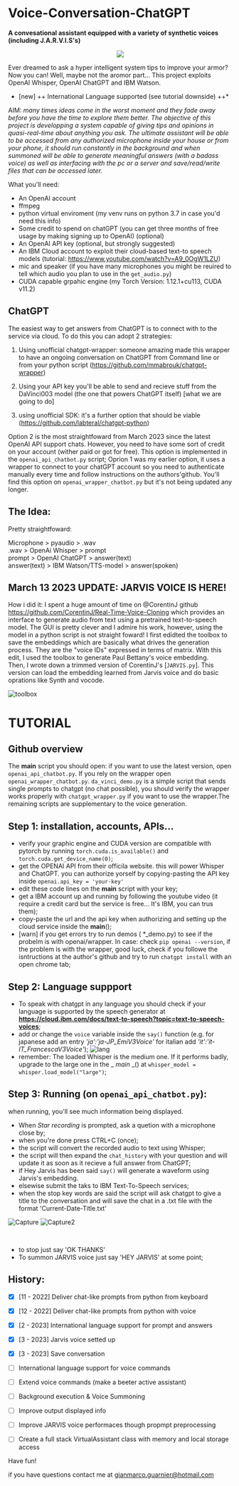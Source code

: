 # Voice-Conversation-ChatGPT
**A convesational assistant equipped with a variety of synthetic voices (including J.A.R.V.I.S's)**
<p align="center">
  <img src="https://user-images.githubusercontent.com/49094051/224847586-75810675-c4ad-4bbe-87e0-9c375b8a8aa0.PNG"/>

</p>

Ever dreamed to ask a hyper intelligent system tips to improve your armor? Now you can! Well, maybe not the aromor part... This project exploits OpenAI Whisper, OpenAI ChatGPT and IBM Watson.
* [new] ++ International Language supported (see tutorial downside) ++*

AIM: *many times ideas come in the worst moment and they fade away before you have the time to explore them better. The objective of this project is developping a system capable of giving tips and opinions in quasi-real-time about anything you ask. The ultimate assistant will be able to be accessed from any authorized microphone inside your house or from your phone, it should run constantly in the background and when summoned will be able to generate meaningful answers (with a badass voice) as well as interfacing with the pc or a server and save/read/write files that can be accessed later.*

What you'll need:

 - An OpenAI account 
 - ffmpeg
 - python virtual enviroment (my venv runs on python 3.7 in case you'd need this info)
 - Some credit to spend on chatGPT (you can get three months of free usage by making signing up to OpenAI) (optional)
 - An OpenAI API key (optional, but strongly suggested)
 - An IBM Cloud account to exploit their cloud-based text-to speech models (tutorial: https://www.youtube.com/watch?v=A9_0OgW1LZU) 
 - mic and speaker (if you have many microphones you might be reuired to tell which audio you plan to use in the `get_audio.py`) 
 - CUDA capable grpahic engine (my Torch Version: 1.12.1+cu113, CUDA v11.2)
 

## ChatGPT
The easiest way to get answers from ChatGPT is to connect with to the service via cloud. To do this you can adopt 2 strategies:
 1) Using unofficial chatgpt-wrapper: someone amazing made this wrapper to have an ongoing conversation on ChatGPT from Command line or from your python script (https://github.com/mmabrouk/chatgpt-wrapper)
 2) Using your API key you'll be able to send and recieve stuff from the DaVinci003 model (the one that powers ChatGPT itself) [what we are going to do]
 
 3) using unofficial SDK: it's a further option that should be viable (https://github.com/labteral/chatgpt-python)

Option 2 is the most straightfoward from March 2023 since the latest OpenAI API support chats. However, you need to have some sort of credit on your account (wither paid or got for free). This option is implemented in the `openai_api_chatbot.py` script;
Oprion 1 was my earlier option, it uses a wrapper to connect to your chatGPT account so you need to authenticate manually every time and follow instructions on the authors'github.
You'll find this option on `openai_wrapper_chatbot.py` but it's not being updated any longer. 

## The Idea:
Pretty straightfoward:

Microphone > pyaudio > .wav   
.wav > OpenAi Whisper > prompt  
prompt > OpenAI ChatGPT > answer(text)  
answer(text) > IBM Watson/TTS-model > answer(spoken)

## March 13 2023 UPDATE: JARVIS VOICE IS HERE!
How i did it: I spent a huge amount of time on @CorentinJ github https://github.com/CorentinJ/Real-Time-Voice-Cloning which provides an interface to generate audio from text using a pretrained text-to-speech model. The GUI is pretty clever and I admire his work, however, using the model in a python script is not straight foward! I first edidted the toolbox to save the embeddings which are basically what drives the generation process. They are the "voice IDs" expressed in terms of matrix. With this edit, I used the toolbox to generate Paul Bettany's voice embedding. <br>
Then, I wrote down a trimmed version of CorentinJ's [`JARVIS.py`]. This version can load the embedding learned from Jarvis voice and do basic oprations like Synth and vocode. 

![toolbox](https://user-images.githubusercontent.com/49094051/224836993-ee7b4964-e518-46f4-85b1-b25f48f1a78c.PNG)

# TUTORIAL
## Github overview
The **main** script you should open: if you want to use the latest version, open `openai_api_chatbot.py`. If you rely on the wrapper open `openai_wrapper_chatbot.py`. `da_vinci_demo.py` is a simple script that sends single prompts to chatgpt (no chat possible), you should verify the wrapper works properly with `chatgpt_wrapper.py` if you want to use the wrapper.The remaining scripts are supplementary to the voice generation.

## Step 1: installation, accounts, APIs... 
- verify your graphic engine and CUDA version are compatible with pytorch by running `torch.cuda.is_available()` and `torch.cuda.get_device_name(0)`; 
- get the OPENAI API from their officila website. this will power Whisper and ChatGPT. you can authorize yorself by copying-pasting the API key inside `openai.api_key = 'your-key'`
- edit these code lines on the **main** script with your key;
- get a IBM account up and running by following the youtube video (it require a credit card but the service is free... It's IBM, you can trus them);
- copy-paste the url and the api key when authorizing and setting up the cloud service inside the __main__();
- [warn] if you get errors try to run demos ( *_demo.py) to see if the probelm is with openai/wrapper. In case: check `pip openai --version`, if the problem is with the wrapper, good luck, check if you followe the isntructions at the author's github and try to run `chatgpt install` with an open chrome tab;


## Step 2: Language suppport
- To speak with chatgpt in any language you should check if your language is supported by the speech generator at __https://cloud.ibm.com/docs/text-to-speech?topic=text-to-speech-voices__;
- add or change the `voice` variable inside the `say()` function (e.g. for japanese add an entry *'ja':'ja-JP_EmiV3Voice'* for italian add *'it':'it-IT_FrancescaV3Voice'*);
![lang](https://user-images.githubusercontent.com/49094051/224839783-85ee6733-53d3-4d11-845c-5eb10c10c3f3.PNG)
- remember: The loaded Whisper is the medium one. If it performs badly, upgrade to the large one in the _ _main_ _() at `whisper_model = whisper.load_model("large")`;

## Step 3: Running (on `openai_api_chatbot.py`):
when running, you'll see much information being displayed.
- When *Star recording* is prompted, ask a quetion with a microphone close by;
- when you're done press CTRL+C (once);
- the script will convert the recorded audio to text using Whisper;
- the script will then expand the `chat_history` with your question and will update it as soon as it recieve a full answer from ChatGPT;
- if Hey Jarvis has been said `say()` will generate a waveform using Jarvis's embedding. 
- elsewise submit the taks to IBM Text-To-Speech services;
- when the stop key words are said the script will ask chatgpt to give a title to the conversation and will save the chat in a .txt file with the format 'Current-Date-Title.txt'

![Capture](https://user-images.githubusercontent.com/49094051/224842933-9d9bcdb2-8483-496c-a083-775ecdaa18aa.PNG)
![Capture2](https://user-images.githubusercontent.com/49094051/224842418-1caa61c5-a0a7-45ed-a563-e1bbde1c204e.PNG)

<br>

- to stop just say 'OK THANKS'
- To summon JARVIS voice just say 'HEY JARVIS' at some point;


## History:
- [x] [11 - 2022] Deliver chat-like prompts from python from keyboard
- [x] [12 - 2022] Deliver chat-like prompts from python with voice
- [x] [2  - 2023] International language support for prompt and answers
- [x] [3  - 2023] Jarvis voice setted up
- [x] [3  - 2023] Save conversation
- [ ] International language support for voice commands
- [ ] Extend voice commands (make a beeter active assistant)
- [ ] Background execution & Voice Summoning
- [ ] Improve output displayed info
- [ ] Improve JARVIS voice performaces though propmpt preprocessing
- [ ] Create a full stack VirtualAssistant class with memory and local storage access


Have fun!

if you have questions contact me at gianmarco.guarnier@hotmail.com
